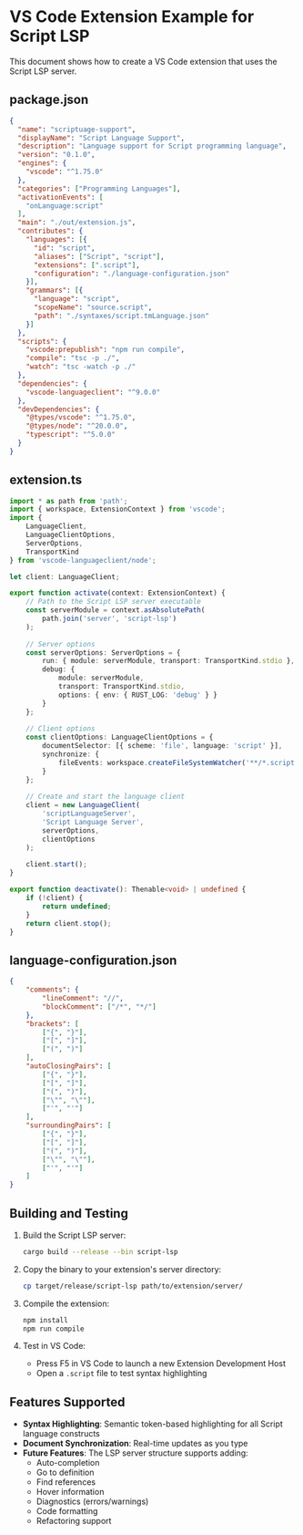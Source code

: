 # VS Code Extension Example for Script LSP

This document shows how to create a VS Code extension that uses the Script LSP server.

## package.json

```json
{
  "name": "scriptuage-support",
  "displayName": "Script Language Support",
  "description": "Language support for Script programming language",
  "version": "0.1.0",
  "engines": {
    "vscode": "^1.75.0"
  },
  "categories": ["Programming Languages"],
  "activationEvents": [
    "onLanguage:script"
  ],
  "main": "./out/extension.js",
  "contributes": {
    "languages": [{
      "id": "script",
      "aliases": ["Script", "script"],
      "extensions": [".script"],
      "configuration": "./language-configuration.json"
    }],
    "grammars": [{
      "language": "script",
      "scopeName": "source.script",
      "path": "./syntaxes/script.tmLanguage.json"
    }]
  },
  "scripts": {
    "vscode:prepublish": "npm run compile",
    "compile": "tsc -p ./",
    "watch": "tsc -watch -p ./"
  },
  "dependencies": {
    "vscode-languageclient": "^9.0.0"
  },
  "devDependencies": {
    "@types/vscode": "^1.75.0",
    "@types/node": "^20.0.0",
    "typescript": "^5.0.0"
  }
}
```

## extension.ts

```typescript
import * as path from 'path';
import { workspace, ExtensionContext } from 'vscode';
import {
    LanguageClient,
    LanguageClientOptions,
    ServerOptions,
    TransportKind
} from 'vscode-languageclient/node';

let client: LanguageClient;

export function activate(context: ExtensionContext) {
    // Path to the Script LSP server executable
    const serverModule = context.asAbsolutePath(
        path.join('server', 'script-lsp')
    );
    
    // Server options
    const serverOptions: ServerOptions = {
        run: { module: serverModule, transport: TransportKind.stdio },
        debug: {
            module: serverModule,
            transport: TransportKind.stdio,
            options: { env: { RUST_LOG: 'debug' } }
        }
    };
    
    // Client options
    const clientOptions: LanguageClientOptions = {
        documentSelector: [{ scheme: 'file', language: 'script' }],
        synchronize: {
            fileEvents: workspace.createFileSystemWatcher('**/*.script')
        }
    };
    
    // Create and start the language client
    client = new LanguageClient(
        'scriptLanguageServer',
        'Script Language Server',
        serverOptions,
        clientOptions
    );
    
    client.start();
}

export function deactivate(): Thenable<void> | undefined {
    if (!client) {
        return undefined;
    }
    return client.stop();
}
```

## language-configuration.json

```json
{
    "comments": {
        "lineComment": "//",
        "blockComment": ["/*", "*/"]
    },
    "brackets": [
        ["{", "}"],
        ["[", "]"],
        ["(", ")"]
    ],
    "autoClosingPairs": [
        ["{", "}"],
        ["[", "]"],
        ["(", ")"],
        ["\"", "\""],
        ["'", "'"]
    ],
    "surroundingPairs": [
        ["{", "}"],
        ["[", "]"],
        ["(", ")"],
        ["\"", "\""],
        ["'", "'"]
    ]
}
```

## Building and Testing

1. Build the Script LSP server:
   ```bash
   cargo build --release --bin script-lsp
   ```

2. Copy the binary to your extension's server directory:
   ```bash
   cp target/release/script-lsp path/to/extension/server/
   ```

3. Compile the extension:
   ```bash
   npm install
   npm run compile
   ```

4. Test in VS Code:
   - Press F5 in VS Code to launch a new Extension Development Host
   - Open a `.script` file to test syntax highlighting

## Features Supported

- **Syntax Highlighting**: Semantic token-based highlighting for all Script language constructs
- **Document Synchronization**: Real-time updates as you type
- **Future Features**: The LSP server structure supports adding:
  - Auto-completion
  - Go to definition
  - Find references
  - Hover information
  - Diagnostics (errors/warnings)
  - Code formatting
  - Refactoring support